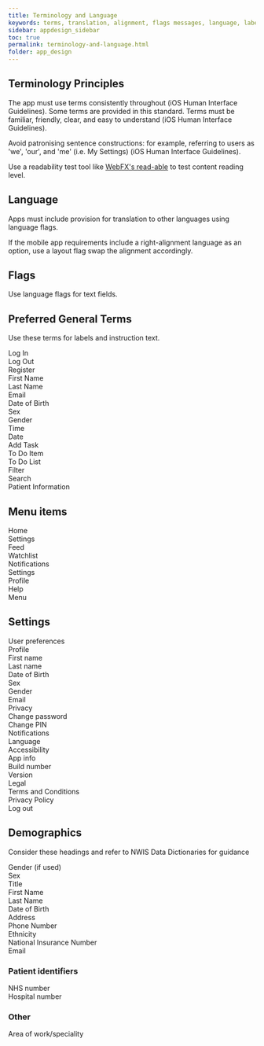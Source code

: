 ```yaml
---
title: Terminology and Language 
keywords: terms, translation, alignment, flags messages, language, labels, text, font, size
sidebar: appdesign_sidebar
toc: true
permalink: terminology-and-language.html
folder: app_design 
---
```


## Terminology Principles

The app must use terms consistently throughout (iOS Human Interface Guidelines). Some terms are provided in this standard.
Terms must be familiar, friendly, clear, and easy to understand (iOS Human Interface Guidelines).

Avoid patronising sentence constructions: for example, referring to users as 'we', 'our', and 'me' (i.e. My Settings) (iOS Human Interface Guidelines).  

Use a readability test tool like [WebFX's read-able](https://www.webfx.com/tools/read-able/) to test content reading level.

## Language
Apps must include provision for translation to other languages using language flags.
  
If the mobile app requirements include a right-alignment language as an option, use a layout flag swap the alignment accordingly.  

## Flags
Use language flags for text fields.

## Preferred General Terms

Use these terms for labels and instruction text.

Log In  
Log Out  
Register  
First Name  
Last Name  
Email  
Date of Birth  
Sex  
Gender  
Time  
Date  
Add Task  
To Do Item  
To Do List  
Filter  
Search  
Patient Information  

## Menu items
Home  
Settings  
Feed  
Watchlist  
Notifications  
Settings  
Profile  
Help  
Menu  

## Settings

User preferences  
Profile  
First name  
Last name  
Date of Birth  
Sex  
Gender  
Email  
Privacy  
Change password  
Change PIN  
Notifications  
Language  
Accessibility  
App info  
Build number  
Version  
Legal  
Terms and Conditions  
Privacy Policy  
Log out  


## Demographics 
Consider these headings and refer to NWIS Data Dictionaries for guidance

Gender (if used)  
Sex  
Title  
First Name  
Last Name  
Date of Birth  
Address  
Phone Number  
Ethnicity  
National Insurance Number  
Email   

### Patient identifiers

NHS number  
Hospital number  

### Other  
Area of work/speciality